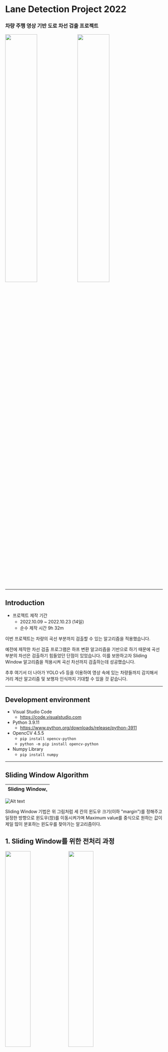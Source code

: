 # Lane Detection Project 2022

### 차량 주행 영상 기반 도로 차선 검출 프로젝트

<img src="https://github.com/shinjian/Lane-Detection/assets/75853990/07e75318-b179-4ea5-a12d-0e31e5a88579" width="45%" height="45%"/>
<img src="https://github.com/shinjian/Lane-Detection/assets/75853990/081364e6-9214-487e-93f2-c0a83ed73c8b" width="45%" height="45%"/>

---

## Introduction
- 프로젝트 제작 기간
    - 2022.10.09 ~ 2022.10.23 (14일)
    - 순수 제작 시간 9h 32m

이번 프로젝트는 차량의 곡선 부분까지 검출할 수 있는 알고리즘을 적용했습니다.

예전에 제작한 차선 검출 프로그램은 하프 변환 알고리즘을 기반으로 하기 때문에 곡선 부분의 차선은 검출하기 힘들었던 단점이 있었습니다. 이를 보완하고자 Sliding Window 알고리즘을 적용시켜 곡선 차선까지 검출하는데 성공했습니다.

추후 여기서 더 나아가 YOLO v5 등을 이용하여 영상 속에 있는 차량들까지 감지해서 거리 계산 알고리즘 및 보행자 인식까지 기대할 수 있을 것 같습니다.

---

## Development environment
- Visual Studio Code
    - https://code.visualstudio.com
- Python 3.9.11
    - https://www.python.org/downloads/release/python-3911
- OpencCV 4.5.5
    - ```pip install opencv-python```
    - ```python -m pip install opencv-python```
- Numpy Library
    - ```pip install numpy```

---

## Sliding Window Algorithm
|Sliding Window[.](http://poj.org/problem?id=2823)|
|:---:|
![Alt text](image.png)

Sliding Window 기법은 위 그림처럼 세 칸의 윈도우 크기(이하 "margin")를 정해주고 일정한 방향으로 윈도우(창)를 이동시켜가며 Maximum value를 중식으로 원하는 값이 제일 많이 분포하는 윈도우를 찾아가는 알고리즘이다.


## 1. Sliding Window를 위한 전처리 과정
<img src="1.jpg" width="40%" height="40%"/><img src="1111111111111111.png" width="40%" height="40%"/>

## 2. 이미지에 대한 Histogram으로 Window의 시작점을 정함
<img src="21.png" width="40%" height="40%"/>
<img src="Figure_1.png" width="32.56%" height="32%"/>

## 3. Sliding Window Algorithm 적용
<img src="Sliding window2_Moment.jpg" width="40%" height="40%"/>
<img src="Sliding window_Moment.jpg" width="40%" height="40%"/>

## 도로 주행영상 차선 검출 결과
<img src="Lane detection_Moment.jpg" width="60%" height="60%"/>



---

## Reference
- Navigational Path Detection Using Fuzzy Binarization and
Hough Transfor - [Korea Science](http://koreascience.or.kr/article/JAKO201408739560207.page)
- Sliding Window Algorithm - [POJ](http://poj.org/problem?id=2823)
